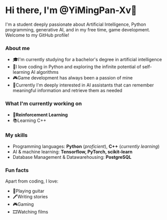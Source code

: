 # Hi there, I'm @YiMingPan-Xv👋

I'm a student deeply passionate about Artificial Intelligence, Python programming, generative AI, and in my free time, game development. Welcome to my GitHub profile!
### About me

- 🎓I'm currently studying for a bachelor's degree in artificial intelligence
- 🐍I love coding in Python and exploring the infinite potential of self-learning AI algorithms
- 🎮Game development has always been a passion of mine
- 🤖Currently I'm deeply interested in AI assistants that can remember meaningful information and retrieve them as needed

### What I'm currently working on

- 🌿**Reinforcement Learning**
- 📚Learning C++

### My skills

- Programming languages: **Python** (_proficient_), **C++** (_currently learning_)
- AI & machine learning: **Tensorflow, PyTorch, scikit-learn**
- Database Management & Datawarehousing: **PostgreSQL**

### Fun facts

Apart from coding, I love:
- 🎸Playing guitar
- 🖍️Writing stories
- 🎮Gaming
- 🎞️Watching films
